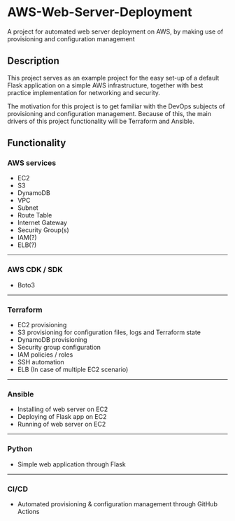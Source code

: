 # AWS-Web-Server-Deployment

A project for automated web server deployment on AWS, by making use of provisioning and configuration management

## Description

This project serves as an example project for the easy set-up of a default Flask application on a simple AWS infrastructure, together with best practice implementation for networking and security.

The motivation for this project is to get familiar with the DevOps subjects of provisioning and configuration management. Because of this, the main drivers of this project functionality will be Terraform and Ansible.

## Functionality

### AWS services

- EC2
- S3
- DynamoDB
- VPC
- Subnet
- Route Table
- Internet Gateway
- Security Group(s)
- IAM(?)
- ELB(?)

---

### AWS CDK / SDK

- Boto3

---

### Terraform

- EC2 provisioning
- S3 provisioning for configuration files, logs and Terraform state
- DynamoDB provisioning
- Security group configuration
- IAM policies / roles
- SSH automation
- ELB (In case of multiple EC2 scenario)

---

### Ansible

- Installing of web server on EC2
- Deploying of Flask app on EC2
- Running of web server on EC2

---

### Python

- Simple web application through Flask

---

### CI/CD

- Automated provisioning & configuration management through GitHub Actions
